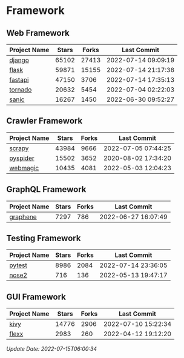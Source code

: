 # Framework

## Web Framework
| Project Name | Stars | Forks | Last Commit |
| ------------ | ----- | ----- | ----------- |
| [django](https://github.com/django/django) | 65102 | 27413 | 2022-07-14 09:09:19 |
| [flask](https://github.com/pallets/flask) | 59871 | 15155 | 2022-07-14 21:17:38 |
| [fastapi](https://github.com/tiangolo/fastapi) | 47150 | 3706 | 2022-07-14 17:35:13 |
| [tornado](https://github.com/tornadoweb/tornado) | 20632 | 5454 | 2022-07-04 02:22:03 |
| [sanic](https://github.com/sanic-org/sanic) | 16267 | 1450 | 2022-06-30 09:52:27 |

## Crawler Framework
| Project Name | Stars | Forks | Last Commit |
| ------------ | ----- | ----- | ----------- |
| [scrapy](https://github.com/scrapy/scrapy) | 43984 | 9666 | 2022-07-05 07:44:25 |
| [pyspider](https://github.com/binux/pyspider) | 15502 | 3652 | 2020-08-02 17:34:20 |
| [webmagic](https://github.com/code4craft/webmagic) | 10435 | 4081 | 2022-05-03 12:04:23 |

## GraphQL Framework
| Project Name | Stars | Forks | Last Commit |
| ------------ | ----- | ----- | ----------- |
| [graphene](https://github.com/graphql-python/graphene) | 7297 | 786 | 2022-06-27 16:07:49 |

## Testing Framework
| Project Name | Stars | Forks | Last Commit |
| ------------ | ----- | ----- | ----------- |
| [pytest](https://github.com/pytest-dev/pytest) | 8986 | 2084 | 2022-07-14 23:36:05 |
| [nose2](https://github.com/nose-devs/nose2) | 716 | 136 | 2022-05-13 19:47:17 |

## GUI Framework
| Project Name | Stars | Forks | Last Commit |
| ------------ | ----- | ----- | ----------- |
| [kivy](https://github.com/kivy/kivy) | 14776 | 2906 | 2022-07-10 15:22:34 |
| [flexx](https://github.com/flexxui/flexx) | 2983 | 260 | 2022-04-12 19:12:20 |

*Update Date: 2022-07-15T06:00:34*